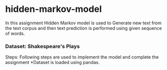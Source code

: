 # hidden-markov-model
In this assignment Hidden Markov model is used to Generate new text from the text corpus and then text prediction is performed using given sequence of words.
### Dataset: Shakespeare's Plays
Steps: Following steps are used to implement the model and complete the assignment
*Dataset is loaded using pandas.
